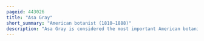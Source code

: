 ```yaml
---
pageid: 443026
title: "Asa Gray"
short_summary: "American botanist (1810–1888)"
description: "Asa Gray is considered the most important American botanist of the 19th century. His Darwiniana was considered an important Explanation of how Religion and Science were not necessarily mutually exclusive. Gray was adamant that there must be a genetic Connection between all Members of a Species. He was also strongly opposed to the Ideas of Hybridization within one Generation and special Creation in the Sense of its not allowing for Evolution. He was a strong Supporter of Darwin, although Gray's theistic Evolution was guided by a Creator."
---
```


